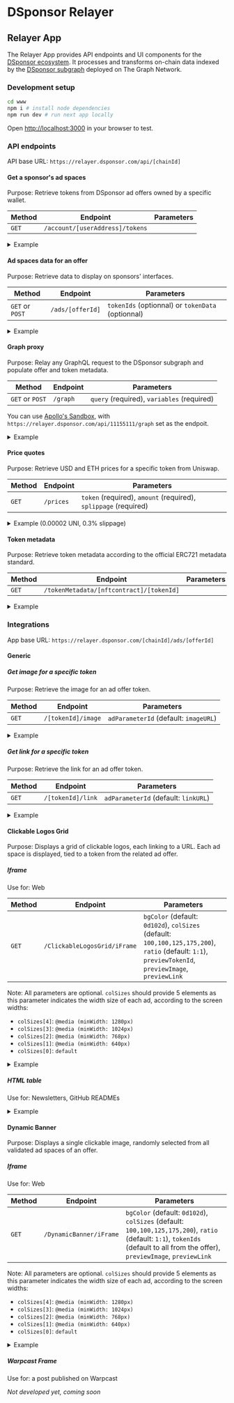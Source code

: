 # DSponsor Relayer

## Relayer App

The Relayer App provides API endpoints and UI components for the [DSponsor ecosystem](https://dsponsor.com). It processes and transforms on-chain data indexed by the [DSponsor subgraph](https://github.com/dcast-media/dsponsor-subgraph) deployed on The Graph Network.

### Development setup

```bash
cd www
npm i # install node dependencies
npm run dev # run next app locally
```

Open [http://localhost:3000](http://localhost:3000) in your browser to test.

### API endpoints

API base URL: `https://relayer.dsponsor.com/api/[chainId]`

#### Get a sponsor's ad spaces

Purpose: Retrieve tokens from DSponsor ad offers owned by a specific wallet.

|Method|Endpoint|Parameters|
|--|--|--|
|`GET`|`/account/[userAddress]/tokens`| |

<details>

<summary>
 Example
</summary>

##### Request

```bash
curl 'https://relayer.dsponsor.com/api/11155111/account/0x9a7FAC267228f536A8f250E65d7C4CA7d39De766/tokens'
```

##### Response

```json
[
  {
    "id": "1",
    "disable": false,
    "metadataURL": "https://bafkreicmn6gia3cplyt7tu56sfue6cpw5dm2dnwuz2zkj4dhqrg5bzwuua.ipfs.nftstorage.link/",
    "name": "Tokenized ad spaces in SiBorg App",
    "initialCreator": "0x9a7fac267228f536a8f250e65d7c4ca7d39de766",
    "validators": null,
    "admins": [
      "0x9a7fac267228f536a8f250e65d7c4ca7d39de766"
    ],
    "creationTimestamp": "1713371172",
    "adParameters": [
      {
        "adParameter": {
          "id": "imageURL-6.4:1",
          "base": "imageURL",
          "variants": [
            "6.4:1"
          ]
        }
      },
      {
        "adParameter": {
          "id": "linkURL",
          "base": "linkURL",
          "variants": []
        }
      },
      {
        "adParameter": {
          "id": "xCreatorHandle",
          "base": "xCreatorHandle",
          "variants": []
        }
      },
      {
        "adParameter": {
          "id": "xSpaceId",
          "base": "xSpaceId",
          "variants": []
        }
      }
    ],
    "nftContract": {
      "id": "0x83476e4178394fd4ac6d958a6933247d3531dbd9",
      "allowList": false,
      "maxSupply": "115792089237316195423570985008687907853269984665640564039457584007913129639935",
      "prices": [],
      "tokens": [
        {
          "tokenId": "110771216890900307486995680796878979552050216338441285842533727414245120540081",
          "setInAllowList": false,
          "marketplaceListings": [
            {
              "listingType": "Direct",
              "startTime": "1713630360",
              "endTime": "1714062360",
              "currency": "0x94a9d9ac8a22534e3faca9f4e7f2e2cf85d5e4c8",
              "buyoutPricePerToken": "45500000",
              "reservePricePerToken": "45500000",
              "status": "CREATED",
              "bids": []
            }
          ],
          "nftContract": {
            "allowList": false,
            "prices": []
          },
          "mint": {
            "tokenData": "airdrop",
            "blockTimestamp": "1713371592"
          },
          "prices": [],
          "metadata": {
            "name": "#airdrop - Tokenized Ad Space",
            "description": "Tokenized advertisement spaces link to the ticker 'airdrop' (query term in the app)\n\nBuying this ad space give you the exclusive right to submit an ad to be displayed when any user searches for 'airdrop'.\nSiBorg team still has the power to validate or reject ad assets.\nYou are free to change the ad proposal at anytime and free to resell it on the open market.",
            "image": "https://placehold.co/400x400?text=SiBorg%20Ad%20Space%0Aairdrop",
            "external_url": "",
            "attributes": [
              {
                "trait_type": "Search Query",
                "value": "airdrop"
              }
            ]
          }
        }
      ]
    }
  }
]
```

</details>

#### Ad spaces data for an offer

Purpose: Retrieve data to display on sponsors' interfaces.

|Method|Endpoint|Parameters|
|--|--|--|
|`GET` or `POST`|`/ads/[offerId]`| `tokenIds` (optionnal) or `tokenData` (optionnal)|

<details>

<summary>
 Example
</summary>

##### Request

```bash
curl 'https://relayer.dsponsor.com/api/11155111/ads/1?tokenData=web3,twitter,staking'
```

##### Response

```json
{
  "_tokenIds": [
    "65329693524297118063646238334159138948524025175806621014596919199733788562630",
    "101661046026135114031620108954831493212219976668510473490175828180454937635060",
    "64873369441774726751632143071124460964591437972899336413549633584093280026386",
    "42815755960540918129438353840082893508347041245824540425731235505437781612563"
  ],
  "_tokenData": [
    "web3",
    "twitter",
    "staking",
    "cryptonnews"
  ],
  "65329693524297118063646238334159138948524025175806621014596919199733788562630": {
    "imageURL-6.4:1": {
      "state": "CURRENT_ACCEPTED",
      "data": "https://6f375d41f2a33f1f08f6042a65d49ec9.ipfscdn.io/ipfs/bafybeihkthq6hnez2tfogymwnktkgnpbpbvreizpclhvzywyxkc6ukqa7u/"
    },
    "linkURL": {
      "state": "CURRENT_ACCEPTED",
      "data": "https://test.fr"
    },
    "_tokenData": "web3",
    "_buy": {
      "link": "https://app.staging.dsponsor.com/sepolia/offer/1/65329693524297118063646238334159138948524025175806621014596919199733788562630?tokenData=web3",
      "mint": null,
      "secondary": null
    },
    "xCreatorHandle": {
      "state": "UNAVAILABLE",
      "data": null
    },
    "xSpaceId": {
      "state": "UNAVAILABLE",
      "data": null
    }
  },
  "101661046026135114031620108954831493212219976668510473490175828180454937635060": {
    "_tokenData": "twitter",
    "_buy": {
      "link": "https://app.staging.dsponsor.com/sepolia/offer/1/101661046026135114031620108954831493212219976668510473490175828180454937635060?tokenData=twitter",
      "mint": null,
      "secondary": null
    },
    "imageURL-6.4:1": {
      "state": "UNAVAILABLE",
      "data": "https://relayer.dsponsor.com/reserved.webp"
    },
    "linkURL": {
      "state": "UNAVAILABLE",
      "data": "https://app.staging.dsponsor.com/sepolia/offer/1/101661046026135114031620108954831493212219976668510473490175828180454937635060?tokenData=twitter"
    },
    "xCreatorHandle": {
      "state": "UNAVAILABLE",
      "data": null
    },
    "xSpaceId": {
      "state": "UNAVAILABLE",
      "data": null
    }
  },
  "64873369441774726751632143071124460964591437972899336413549633584093280026386": {
    "_tokenData": "staking",
    "_buy": {
      "link": "https://app.staging.dsponsor.com/sepolia/offer/1/64873369441774726751632143071124460964591437972899336413549633584093280026386?tokenData=staking",
      "mint": null,
      "secondary": {
        "listingType": "Auction",
        "startTime": "1713975960",
        "endTime": "1717863960",
        "currency": "0x94a9d9ac8a22534e3faca9f4e7f2e2cf85d5e4c8",
        "buyoutPricePerToken": "10000000000",
        "reservePricePerToken": "2500000",
        "status": "CREATED",
        "bids": []
      }
    },
    "imageURL-6.4:1": {
      "state": "BUY_MARKET",
      "data": "https://relayer.dsponsor.com/available.webp"
    },
    "linkURL": {
      "state": "BUY_MARKET",
      "data": "https://app.staging.dsponsor.com/sepolia/offer/1/64873369441774726751632143071124460964591437972899336413549633584093280026386?tokenData=staking"
    },
    "xCreatorHandle": {
      "state": "BUY_MARKET",
      "data": null
    },
    "xSpaceId": {
      "state": "BUY_MARKET",
      "data": null
    }
  },
  "42815755960540918129438353840082893508347041245824540425731235505437781612563": {
    "_tokenData": "cryptonnews",
    "_buy": {
      "link": "https://app.staging.dsponsor.com/sepolia/offer/1/42815755960540918129438353840082893508347041245824540425731235505437781612563?tokenData=cryptonnews",
      "mint": null,
      "secondary": null
    },
    "imageURL-6.4:1": {
      "state": "UNAVAILABLE",
      "data": "https://relayer.dsponsor.com/reserved.webp"
    },
    "linkURL": {
      "state": "UNAVAILABLE",
      "data": "https://app.staging.dsponsor.com/sepolia/offer/1/42815755960540918129438353840082893508347041245824540425731235505437781612563?tokenData=cryptonnews"
    },
    "xCreatorHandle": {
      "state": "UNAVAILABLE",
      "data": null
    },
    "xSpaceId": {
      "state": "UNAVAILABLE",
      "data": null
    }
  }
}
```

</details>

#### Graph proxy

Purpose: Relay any GraphQL request to the DSponsor subgraph and populate offer and token metadata.

|Method|Endpoint|Parameters|
|--|--|--|
|`GET` or `POST`|`/graph`| `query` (required), `variables` (required)|

You can use [Apollo's Sandbox](https://studio.apollographql.com/sandbox/explorer), with `https://relayer.dsponsor.com/api/11155111/graph` set as the endpoit.

<details>

<summary>
 Example
</summary>

##### Request

```bash
curl 'https://relayer.dsponsor.com/api/11155111/graph' \
  --data-raw '{
    "query": "query OfferRequest($offerId: String) {
      adOffers(where: { id: $offerId }) {
        id
        metadataURL
        nftContract {
          tokens(first: 1) {
            tokenId
            mint {
              tokenData
            }
          }
        }
      }
    }",
    "variables": {
      "offerId": "1"
    },
    "operationName": "OfferRequest"
  }'

```

##### Response

```json
{
    "data": {
        "adOffers": [
            {
                "id": "1",
                "metadataURL": "https://bafkreicmn6gia3cplyt7tu56sfue6cpw5dm2dnwuz2zkj4dhqrg5bzwuua.ipfs.nftstorage.link/",
                "nftContract": {
                    "tokens": [
                        {
                            "tokenId": "109209750437790945652155443835624055978955232477308362696330723152483678880972",
                            "mint": {
                                "tokenData": "lol"
                            },
                            "metadata": {
                                "name": "#lol - Tokenized Ad Space",
                                "description": "Tokenized advertisement spaces link to the ticker 'lol' (query term in the app)\n\nBuying this ad space give you the exclusive right to submit an ad to be displayed when any user searches for 'lol'.\nSiBorg team still has the power to validate or reject ad assets.\nYou are free to change the ad proposal at anytime and free to resell it on the open market.",
                                "image": "https://placehold.co/400x400?text=SiBorg%20Ad%20Space%0Alol",
                                "external_url": "",
                                "attributes": [
                                    {
                                        "trait_type": "Search Query",
                                        "value": "lol"
                                    }
                                ]
                            }
                        }
                    ]
                },
                "metadata": {
                    "creator": {
                        "name": "SiBorg",
                        "description": "SiBorg application empowers podcasters by leveraging SocialFi.",
                        "image": "https://bafkreidonqrmvzm4544yv7lqeggp3t34r72glwszbh3qafjqmegvzvgiry.ipfs.nftstorage.link/",
                        "external_link": "https://siborg.io",
                        "categories": [
                            "dApp",
                            "social",
                            "media",
                            "education"
                        ]
                    },
                    "offer": {
                        "name": "Tokenized ad spaces in SiBorg App",
                        "description": "Tokenized advertisement spaces, each token is linked to a search term.\n\nBuying an ad space from the collection give you the exclusive right to submit an ad.\nSiBorg team still has the power to validate or reject ad assets. You are free to change the ad proposal at anytime and free to resell it on the open market.",
                        "image": "https://bafkreif4dihekhhd24itluilol4qab6zxhwlokkinbpnkqaprzf6jenqne.ipfs.nftstorage.link/",
                        "terms": "https://bafybeie554c4fryghl6ao7jobfoji5d2qist3rq2j6lmminslu7u46d6si.ipfs.nftstorage.link/",
                        "external_link": "",
                        "valid_from": "2024-05-01T00:00:00Z",
                        "valid_to": "2024-10-31T23:59:59Z",
                        "categories": [
                            "Community",
                            "NFT",
                            "Crypto"
                        ],
                        "token_metadata": {
                            "name": "#{tokenData} - Tokenized Ad Space",
                            "description": "Tokenized advertisement spaces link to the ticker '{tokenData}' (query term in the app)\n\nBuying this ad space give you the exclusive right to submit an ad to be displayed when any user searches for '{tokenData}'.\nSiBorg team still has the power to validate or reject ad assets.\nYou are free to change the ad proposal at anytime and free to resell it on the open market.",
                            "image": "https://placehold.co/400x400?text=SiBorg%20Ad%20Space%0A{tokenData}",
                            "external_url": "",
                            "attributes": [
                                {
                                    "trait_type": "Search Query",
                                    "value": "{tokenData}"
                                }
                            ]
                        }
                    }
                }
            }
        ]
    }
}
```

</details>

#### Price quotes

Purpose: Retrieve USD and ETH prices for a specific token from Uniswap.

|Method|Endpoint|Parameters|
|--|--|--|
|`GET`|`/prices`|`token` (required), `amount` (required), `splippage` (required)|

<details>

<summary>
 Example (0.00002 UNI, 0.3% slippage)
</summary>

##### Request

```bash
curl 'https://relayer.dsponsor.com/api/11155111/prices?token=0x1f9840a85d5aF5bf1D1762F925BDADdC4201F984&amount=20000000000000&slippage=0.3'
```

##### Response

```json
{
  "amountInEth": "108438648604539",
  "amountInEthWithSlippage": "108763964550352",
  "amountUSDC": "236459484",
  "amountInEthFormatted": "0.000108438648604539",
  "amountInEthWithSlippageFormatted": "0.000108763964550352",
  "amountUSDCFormatted": "236.459484"
}
```

</details>

#### Token metadata

Purpose: Retrieve token metadata according to the official ERC721 metadata standard.

|Method|Endpoint|Parameters|
|--|--|--|
|`GET`|`/tokenMetadata/[nftcontract]/[tokenId]`||

<details>

<summary>
 Example
</summary>

##### Request

```bash
curl 'https://relayer.dsponsor.com/api/11155111/tokenMetadata/0x6b9e4504a91b077d2b72b5186373ead75c6cdc03/2'
```

##### Response

```json
{
  "name": "ULtra Site 2",
  "description": "the best site",
  "image": "https://6f375d41f2a33f1f08f6042a65d49ec9.ipfscdn.io/ipfs/bafybeiffjiyl3sjjavmyrmawl6huvuwjxtddef7kn3fqlyabeh72gkchzy/",
  "external_link": "https://ultra.com",
  "valid_from": "2024-05-14T18:15:02.466Z",
  "valid_to": "2025-05-14T18:15:02.466Z",
  "categories": [
    "Community",
    "NFT",
    "Crypto"
  ],
  "token_metadata": {

  }
}
```

</details>

### Integrations

App base URL: `https://relayer.dsponsor.com/[chainId]/ads/[offerId]`

#### Generic

##### Get image for a specific token

Purpose: Retrieve the image for an ad offer token.

|Method|Endpoint|Parameters|
|--|--|--|
|`GET`|`/[tokenId]/image`|`adParameterId` (default: `imageURL`)|

<details>

<summary>
 Example
</summary>

```html
<img src="https://relayer.dsponsor.com/11155111/ads/3/0/image">
```

</details>

##### Get link for a specific token

Purpose: Retrieve the link for an ad offer token.

|Method|Endpoint|Parameters|
|--|--|--|
|`GET`|`/[tokenId]/link`|`adParameterId` (default: `linkURL`)|

<details>

<summary>
 Example
</summary>

```html
<a href="https://relayer.dsponsor.com/11155111/ads/3/0/image">
```

</details>

#### Clickable Logos Grid

Purpose: Displays a grid of clickable logos, each linking to a URL. Each ad space is displayed, tied to a token from the related ad offer.

##### Iframe

Use for: Web

|Method|Endpoint|Parameters|
|--|--|--|
|`GET`|`/ClickableLogosGrid/iFrame`|`bgColor` (default: `0d102d`), `colSizes` (default: `100,100,125,175,200`), `ratio` (default: `1:1`), `previewTokenId`, `previewImage`, `previewLink`|

Note: All parameters are optional. `colSizes` should provide 5 elements as this parameter indicates the width size of each ad, according to the screen widths:

* `colSizes[4]`: `@media (minWidth: 1280px)`
* `colSizes[3]`: `@media (minWidth: 1024px)`
* `colSizes[2]`: `@media (minWidth: 768px)`
* `colSizes[1]`: `@media (minWidth: 640px)`
* `colSizes[0]`: `default`

<details>

<summary>
Example

</summary>

```html
 <iframe src="https://relayer.dsponsor.com/11155111/ads/1/ClickableLogosGrid/iFrame?bgColor=0d102d&colSizes=300,300,300,300,300&ratio=1:1&previewTokenId=0&previewImage=https://relayer.dsponsor.com/available.webp&previewLink=https://google.fr" height="100%" width="100%" />
```

</details>

##### HTML table

Use for: Newsletters, GitHub READMEs

<details>

<summary>
Example
</summary>

###### HTML code

```html

<table width="100%" border="0" cellspacing="0" cellpadding="0" style="table-layout: fixed;">
  <tr>
    <td width="20%" style="text-align: center; padding: 10px;">
      <a href="https://relayer.dsponsor.com/11155111/ads/3/0/link" target="_blank" rel="noopener noreferrer">
        <img src="https://relayer.dsponsor.com/11155111/ads/3/0/image" style="max-width: 100%; height: auto; display: block;" alt="No Ad">
      </a>
    </td>
    <td width="20%" style="text-align: center; padding: 10px;">
      <a href="https://relayer.dsponsor.com/11155111/ads/3/1/link" target="_blank" rel="noopener noreferrer">
        <img src="https://relayer.dsponsor.com/11155111/ads/3/1/image" style="max-width: 100%; height: auto; display: block;" alt="No Ad">
      </a>
    </td>
    <td width="20%" style="text-align: center; padding: 10px;">
      <a href="https://relayer.dsponsor.com/11155111/ads/3/2/link" target="_blank" rel="noopener noreferrer">
        <img src="https://relayer.dsponsor.com/11155111/ads/3/2/image" style="max-width: 100%; height: auto; display: block;" alt="No Ad">
      </a>
    </td>
    <td width="20%" style="text-align: center; padding: 10px;">
      <a href="https://relayer.dsponsor.com/11155111/ads/3/3/link" target="_blank" rel="noopener noreferrer">
        <img src="https://relayer.dsponsor.com/11155111/ads/3/3/image" style="max-width: 100%; height: auto; display: block;" alt="No Ad">
      </a>
    </td>
    <td width="20%" style="text-align: center; padding: 10px;">
      <a href="https://relayer.dsponsor.com/11155111/ads/3/4/link" target="_blank" rel="noopener noreferrer">
        <img src="https://relayer.dsponsor.com/11155111/ads/3/4/image" style="max-width: 100%; height: auto; display: block;" alt="No Ad">
      </a>
    </td>
  </tr>
  <tr>
    <td width="20%" style="text-align: center; padding: 10px;">
      <a href="https://relayer.dsponsor.com/11155111/ads/3/5/link" target="_blank" rel="noopener noreferrer">
        <img src="https://relayer.dsponsor.com/11155111/ads/3/5/image" style="max-width: 100%; height: auto; display: block;" alt="No Ad">
      </a>
    </td>
    <td width="20%" style="text-align: center; padding: 10px;">
      <a href="https://relayer.dsponsor.com/11155111/ads/3/6/link" target="_blank" rel="noopener noreferrer">
        <img src="https://relayer.dsponsor.com/11155111/ads/3/6/image" style="max-width: 100%; height: auto; display: block;" alt="No Ad">
      </a>
    </td>
    <td width="20%" style="text-align: center; padding: 10px;">
      <a href="https://relayer.dsponsor.com/11155111/ads/3/7/link" target="_blank" rel="noopener noreferrer">
        <img src="https://relayer.dsponsor.com/11155111/ads/3/7/image" style="max-width: 100%; height: auto; display: block;" alt="No Ad">
      </a>
    </td>
    <td width="20%" style="text-align: center; padding: 10px;">
      <a href="https://relayer.dsponsor.com/11155111/ads/3/8/link" target="_blank" rel="noopener noreferrer">
        <img src="https://relayer.dsponsor.com/11155111/ads/3/8/image" style="max-width: 100%; height: auto; display: block;" alt="No Ad">
      </a>
    </td>
    <td width="20%" style="text-align: center; padding: 10px;">
      <a href="https://relayer.dsponsor.com/11155111/ads/3/9/link" target="_blank" rel="noopener noreferrer">
        <img src="https://relayer.dsponsor.com/11155111/ads/3/9/image" style="max-width: 100%; height: auto; display: block;" alt="No Ad">
      </a>
    </td>
  </tr>
</table>

```

###### Result

<table width="100%" border="0" cellspacing="0" cellpadding="0" style="table-layout: fixed;">
  <tr>
    <td width="20%" style="text-align: center; padding: 10px;">
      <a href="https://relayer.dsponsor.com/11155111/ads/3/0/link" target="_blank" rel="noopener noreferrer">
        <img src="https://relayer.dsponsor.com/11155111/ads/3/0/image" style="max-width: 100%; height: auto; display: block;" alt="No Ad">
      </a>
    </td>
    <td width="20%" style="text-align: center; padding: 10px;">
      <a href="https://relayer.dsponsor.com/11155111/ads/3/1/link" target="_blank" rel="noopener noreferrer">
        <img src="https://relayer.dsponsor.com/11155111/ads/3/1/image" style="max-width: 100%; height: auto; display: block;" alt="No Ad">
      </a>
    </td>
    <td width="20%" style="text-align: center; padding: 10px;">
      <a href="https://relayer.dsponsor.com/11155111/ads/3/2/link" target="_blank" rel="noopener noreferrer">
        <img src="https://relayer.dsponsor.com/11155111/ads/3/2/image" style="max-width: 100%; height: auto; display: block;" alt="No Ad">
      </a>
    </td>
    <td width="20%" style="text-align: center; padding: 10px;">
      <a href="https://relayer.dsponsor.com/11155111/ads/3/3/link" target="_blank" rel="noopener noreferrer">
        <img src="https://relayer.dsponsor.com/11155111/ads/3/3/image" style="max-width: 100%; height: auto; display: block;" alt="No Ad">
      </a>
    </td>
    <td width="20%" style="text-align: center; padding: 10px;">
      <a href="https://relayer.dsponsor.com/11155111/ads/3/4/link" target="_blank" rel="noopener noreferrer">
        <img src="https://relayer.dsponsor.com/11155111/ads/3/4/image" style="max-width: 100%; height: auto; display: block;" alt="No Ad">
      </a>
    </td>
  </tr>
  <tr>
    <td width="20%" style="text-align: center; padding: 10px;">
      <a href="https://relayer.dsponsor.com/11155111/ads/3/5/link" target="_blank" rel="noopener noreferrer">
        <img src="https://relayer.dsponsor.com/11155111/ads/3/5/image" style="max-width: 100%; height: auto; display: block;" alt="No Ad">
      </a>
    </td>
    <td width="20%" style="text-align: center; padding: 10px;">
      <a href="https://relayer.dsponsor.com/11155111/ads/3/6/link" target="_blank" rel="noopener noreferrer">
        <img src="https://relayer.dsponsor.com/11155111/ads/3/6/image" style="max-width: 100%; height: auto; display: block;" alt="No Ad">
      </a>
    </td>
    <td width="20%" style="text-align: center; padding: 10px;">
      <a href="https://relayer.dsponsor.com/11155111/ads/3/7/link" target="_blank" rel="noopener noreferrer">
        <img src="https://relayer.dsponsor.com/11155111/ads/3/7/image" style="max-width: 100%; height: auto; display: block;" alt="No Ad">
      </a>
    </td>
    <td width="20%" style="text-align: center; padding: 10px;">
      <a href="https://relayer.dsponsor.com/11155111/ads/3/8/link" target="_blank" rel="noopener noreferrer">
        <img src="https://relayer.dsponsor.com/11155111/ads/3/8/image" style="max-width: 100%; height: auto; display: block;" alt="No Ad">
      </a>
    </td>
    <td width="20%" style="text-align: center; padding: 10px;">
      <a href="https://relayer.dsponsor.com/11155111/ads/3/9/link" target="_blank" rel="noopener noreferrer">
        <img src="https://relayer.dsponsor.com/11155111/ads/3/9/image" style="max-width: 100%; height: auto; display: block;" alt="No Ad">
      </a>
    </td>
  </tr>
</table>

</details>

#### Dynamic Banner

Purpose: Displays a single clickable image, randomly selected from all validated ad spaces of an offer.

##### Iframe

Use for: Web

|Method|Endpoint|Parameters|
|--|--|--|
|`GET`|`/DynamicBanner/iFrame`|`bgColor` (default: `0d102d`), `colSizes` (default: `100,100,125,175,200`), `ratio` (default: `1:1`), `tokenIds` (default to all from the offer), `previewImage`, `previewLink`|

Note: All parameters are optional. `colSizes` should provide 5 elements as this parameter indicates the width size of each ad, according to the screen widths:

* `colSizes[4]`: `@media (minWidth: 1280px)`
* `colSizes[3]`: `@media (minWidth: 1024px)`
* `colSizes[2]`: `@media (minWidth: 768px)`
* `colSizes[1]`: `@media (minWidth: 640px)`
* `colSizes[0]`: `default`

<details>

<summary>
Example

</summary>

```html
 <iframe src="https://relayer.dsponsor.com/11155111/ads/1/DynamicBanner/iFrame?bgColor=0d102d&colSizes=300,300,300,300,300&ratio=1:1&tokenIds=1,2,3,4,5,6&previewImage=https://relayer.dsponsor.com/available.webp&previewLink=https://google.fr" height="100%" width="100%" />
```

</details>

##### Warpcast Frame

Use for: a post published on Warpcast

*Not developed yet, coming soon*
